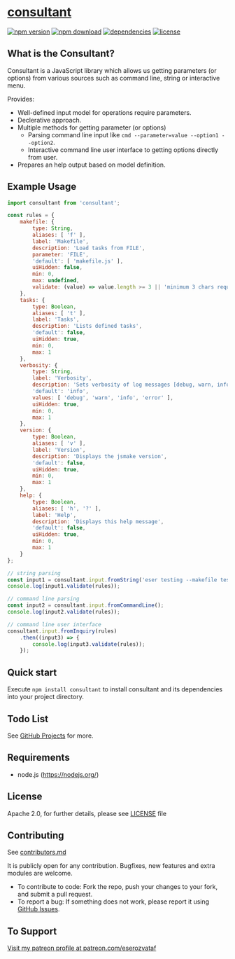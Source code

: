 # [consultant](https://github.com/eserozvataf/jsmake-libraries)

[![npm version][npm-image]][npm-url]
[![npm download][download-image]][npm-url]
[![dependencies][dep-image]][dep-url]
[![license][license-image]][license-url]


## What is the Consultant?

Consultant is a JavaScript library which allows us getting parameters (or options) from various sources such as command line, string or interactive menu.

Provides:

- Well-defined input model for operations require parameters.
- Declerative approach.
- Multiple methods for getting parameter (or options)
    - Parsing command line input like `cmd --parameter=value --option1 --option2`.
    - Interactive command line user interface to getting options directly from user. 
- Prepares an help output based on model definition.


## Example Usage

```js
import consultant from 'consultant';

const rules = {
    makefile: {
        type: String,
        aliases: [ 'f' ],
        label: 'Makefile',
        description: 'Load tasks from FILE',
        parameter: 'FILE',
        'default': [ 'makefile.js' ],
        uiHidden: false,
        min: 0,
        max: undefined,
        validate: (value) => value.length >= 3 || 'minimum 3 chars required'
    },
    tasks: {
        type: Boolean,
        aliases: [ 't' ],
        label: 'Tasks',
        description: 'Lists defined tasks',
        'default': false,
        uiHidden: true,
        min: 0,
        max: 1
    },
    verbosity: {
        type: String,
        label: 'Verbosity',
        description: 'Sets verbosity of log messages [debug, warn, info, error]',
        'default': 'info',
        values: [ 'debug', 'warn', 'info', 'error' ],
        uiHidden: true,
        min: 0,
        max: 1
    },
    version: {
        type: Boolean,
        aliases: [ 'v' ],
        label: 'Version',
        description: 'Displays the jsmake version',
        'default': false,
        uiHidden: true,
        min: 0,
        max: 1
    },
    help: {
        type: Boolean,
        aliases: [ 'h', '?' ],
        label: 'Help',
        description: 'Displays this help message',
        'default': false,
        uiHidden: true,
        min: 0,
        max: 1
    }
};

// string parsing
const input1 = consultant.input.fromString('eser testing --makefile testfile.js');
console.log(input1.validate(rules));

// command line parsing
const input2 = consultant.input.fromCommandLine();
console.log(input2.validate(rules));

// command line user interface
consultant.input.fromInquiry(rules)
    .then((input3) => {
        console.log(input3.validate(rules));
    });
```


## Quick start

Execute `npm install consultant` to install consultant and its dependencies into your project directory.


## Todo List

See [GitHub Projects](https://github.com/eserozvataf/jsmake-libraries/projects) for more.


## Requirements

* node.js (https://nodejs.org/)


## License

Apache 2.0, for further details, please see [LICENSE](LICENSE) file


## Contributing

See [contributors.md](contributors.md)

It is publicly open for any contribution. Bugfixes, new features and extra modules are welcome.

* To contribute to code: Fork the repo, push your changes to your fork, and submit a pull request.
* To report a bug: If something does not work, please report it using [GitHub Issues](https://github.com/eserozvataf/jsmake-libraries/issues).


## To Support

[Visit my patreon profile at patreon.com/eserozvataf](https://www.patreon.com/eserozvataf)


[npm-image]: https://img.shields.io/npm/v/consultant.svg?style=flat-square
[npm-url]: https://www.npmjs.com/package/consultant
[download-image]: https://img.shields.io/npm/dt/consultant.svg?style=flat-square
[dep-image]: https://img.shields.io/david/eserozvataf/consultant.svg?style=flat-square
[dep-url]: https://github.com/eserozvataf/jsmake-libraries
[license-image]: https://img.shields.io/npm/l/consultant.svg?style=flat-square
[license-url]: https://github.com/eserozvataf/jsmake-libraries/blob/master/08_consultant/LICENSE
